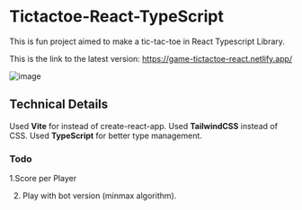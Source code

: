 # Tictactoe-React-TypeScript
This is fun project aimed to make a tic-tac-toe in React Typescript Library.

This is the link to the latest version: https://game-tictactoe-react.netlify.app/

![image](https://github.com/thehamzaihsan/tictactoe-react-ts/assets/85873694/53530e2a-327d-4d3d-bc3f-50410c0fe165)

## Technical Details
Used **Vite** for instead of create-react-app.
Used **TailwindCSS** instead of CSS.
Used **TypeScript** for better type management.

### Todo
1.Score per Player

2. Play with bot version (minmax algorithm).
